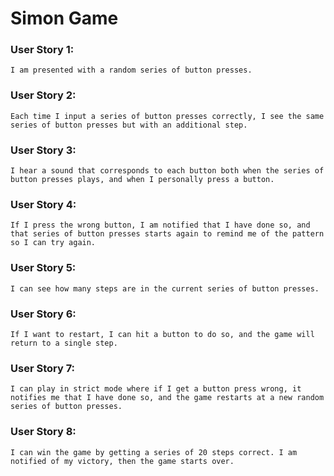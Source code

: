 # Simon Game


### User Story 1:
    I am presented with a random series of button presses.

### User Story 2:
    Each time I input a series of button presses correctly, I see the same series of button presses but with an additional step.

### User Story 3:
    I hear a sound that corresponds to each button both when the series of button presses plays, and when I personally press a button.

### User Story 4:
    If I press the wrong button, I am notified that I have done so, and that series of button presses starts again to remind me of the pattern so I can try again.

### User Story 5:
    I can see how many steps are in the current series of button presses.

### User Story 6:
    If I want to restart, I can hit a button to do so, and the game will return to a single step.

### User Story 7:
    I can play in strict mode where if I get a button press wrong, it notifies me that I have done so, and the game restarts at a new random series of button presses.

### User Story 8:
    I can win the game by getting a series of 20 steps correct. I am notified of my victory, then the game starts over.
